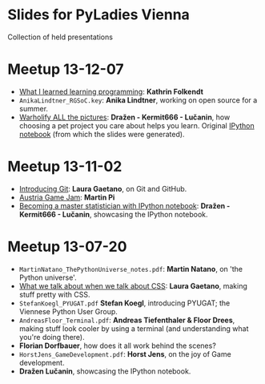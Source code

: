 Slides for PyLadies Vienna
======

Collection of held presentations

Meetup 13-12-07
======
 * [What I learned learning programming](): **Kathrin Folkendt** 
 * ```AnikaLindtner_RGSoC.key```: **Anika Lindtner**, working on open source for a summer.
 * [Warholify ALL the pictures](http://epska.org/dev/talks/dev.warhol.slides.html): **Dražen - Kermit666 - Lučanin**, how choosing a pet project you care about helps you learn. Original [IPython notebook](http://nbviewer.ipython.org/gist/kermit666/7845732) (from which the slides were generated).
 
Meetup 13-11-02
======
 * [Introducing Git](https://speakerdeck.com/alicetragedy/introduction-to-git): **Laura Gaetano**, on Git and GitHub.
 * [Austria Game Jam](http://austriagamejam.org/): **Martin Pi** 
 * [Becoming a master statistician with IPython notebook](http://nbviewer.ipython.org/gist/kermit666/5795920): **Dražen - Kermit666 - Lučanin**, showcasing the IPython notebook.
 
 Meetup 13-07-20
======
 * ```MartinNatano_ThePythonUniverse_notes.pdf```: **Martin Natano**, on 'the Python universe'.
 * [What we talk about when we talk about CSS](https://speakerdeck.com/alicetragedy/what-we-talk-about-when-we-talk-about-css): **Laura Gaetano**, making stuff pretty with CSS.
 * ```StefanKoegl_PYUGAT.pdf``` **Stefan Koegl**, introducing PYUGAT; the Viennese Python User Group.
 * ```AndreasFloor_Terminal.pdf```: **Andreas Tiefenthaler & Floor Drees**, making stuff look cooler by using a terminal (and understanding what you're doing there).
 * **Florian Dorfbauer**, how does it all work behind the scenes?
 * ```HorstJens_GameDevelopment.pdf```: **Horst Jens**, on the joy of Game development.
 * **Dražen Lučanin**, showcasing the IPython notebook.
